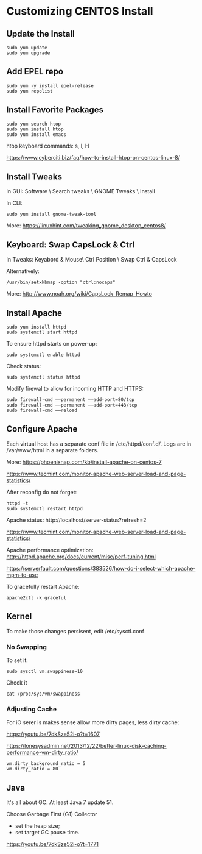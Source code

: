 # Customizing CENTOS Install

## Update the Install

```
sudo yum update
sudo yum upgrade
```
## Add EPEL repo

```
sudo yum -y install epel-release
sudo yum repolist
```

## Install Favorite Packages

```
sudo yum search htop
sudo yum install htop
sudo yum install emacs
```

htop keyboard commands: s, l, H

https://www.cyberciti.biz/faq/how-to-install-htop-on-centos-linux-8/

## Install Tweaks

In GUI:
Software \ Search tweaks \ GNOME Tweaks \ Install

In CLI:

```
sudo yum install gnome-tweak-tool
```
More: https://linuxhint.com/tweaking_gnome_desktop_centos8/

## Keyboard: Swap CapsLock & Ctrl

In Tweaks: Keyabord & Mouse\ Ctrl Position \ Swap Ctrl & CapsLock

Alternatively:
```
/usr/bin/setxkbmap -option "ctrl:nocaps"
```
More: http://www.noah.org/wiki/CapsLock_Remap_Howto

## Install Apache
```
sudo yum install httpd
sudo systemctl start httpd
```

To ensure httpd starts on power-up:
```
sudo systemctl enable httpd
```
Check status:
```
sudo systemctl status httpd
```

Modify firewal to allow for incoming HTTP and HTTPS:
```
sudo firewall-cmd ––permanent ––add-port=80/tcp
sudo firewall-cmd ––permanent ––add-port=443/tcp
sudo firewall-cmd ––reload
```
## Configure Apache

Each virtual host has a separate conf file in /etc/httpd/conf.d/.
Logs are in /var/www/html in a separate folders.

More:
https://phoenixnap.com/kb/install-apache-on-centos-7

https://www.tecmint.com/monitor-apache-web-server-load-and-page-statistics/

After reconfig do not forget:

```
httpd -t
sudo systemctl restart httpd
```
Apache status:
http://localhost/server-status?refresh=2

https://www.tecmint.com/monitor-apache-web-server-load-and-page-statistics/

Apache performance optimization:
http://httpd.apache.org/docs/current/misc/perf-tuning.html

https://serverfault.com/questions/383526/how-do-i-select-which-apache-mpm-to-use

To gracefully restart Apache:
```
apache2ctl -k graceful
```

## Kernel

To make those changes persisent, edit  /etc/sysctl.conf

### No Swapping

To set it:

```
sudo sysctl vm.swappiness=10

```
Check it
```
cat /proc/sys/vm/swappiness
```

### Adjusting Cache

For iO serer is makes sense allow more dirty pages, less dirty cache:

https://youtu.be/7dkSze52i-o?t=1607

https://lonesysadmin.net/2013/12/22/better-linux-disk-caching-performance-vm-dirty_ratio/

```
vm.dirty_background_ratio = 5
vm.dirty_ratio = 80
```

## Java

It's all about GC. At least Java 7 update 51.

Choose Garbage First (G1) Collector

* set the heap size;
* set target GC pause time.

https://youtu.be/7dkSze52i-o?t=1771





